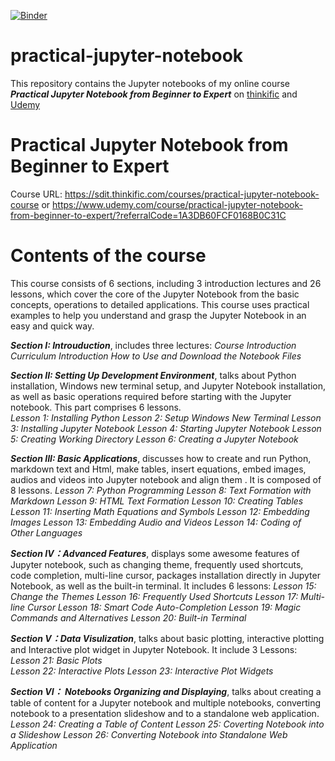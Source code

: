 [![Binder](https://mybinder.org/badge_logo.svg)](https://mybinder.org/v2/gh/WEIAI-TECH/practical-jupyter-notebook/HEAD)

# practical-jupyter-notebook
This repository contains the Jupyter notebooks of my online course ***Practical Jupyter Notebook from Beginner to Expert*** on [thinkific](https://sdit.thinkific.com/courses/practical-jupyter-notebook-course) and [Udemy](https://www.udemy.com/course/practical-jupyter-notebook-from-beginner-to-expert/?referralCode=1A3DB60FCF0168B0C31C)
# Practical Jupyter Notebook from Beginner to Expert
Course URL: https://sdit.thinkific.com/courses/practical-jupyter-notebook-course  or 
https://www.udemy.com/course/practical-jupyter-notebook-from-beginner-to-expert/?referralCode=1A3DB60FCF0168B0C31C

# Contents of the course
This course consists of 6 sections, including 3 introduction lectures and 26 lessons, which cover the core of the Jupyter Notebook from the basic concepts, operations to detailed applications. This course uses practical examples to help you understand and grasp the Jupyter Notebook in an easy and quick way. 

***Section I: Introuduction***, includes three lectures:
*Course Introduction*
*Curriculum Introduction*
*How to Use and Download the Notebook Files*

***Section II: Setting Up Development Environment***, talks about Python installation, Windows new terminal setup, and Jupyter Notebook installation, as well as basic operations required before starting with the Jupyter notebook. This part comprises 6 lessons.     
*Lesson 1: Installing Python
Lesson 2: Setup Windows New Terminal 
Lesson 3: Installing Jupyter Notebook
Lesson 4: Starting Jupyter Notebook
Lesson 5: Creating Working Directory
Lesson 6: Creating a Jupyter Notebook*

***Section III: Basic Applications***, discusses how to create and run Python, markdown text and Html, make tables, insert equations, embed images, audios and videos into Jupyter notebook and align them . It is composed of 8 lessons. 
*Lesson 7: Python Programming 
Lesson 8: Text Formation with Markdown 
Lesson 9: HTML Text Formation
Lesson 10: Creating Tables
Lesson 11: Inserting Math Equations and Symbols
Lesson 12: Embedding Images
Lesson 13: Embedding Audio and Videos
Lesson 14: Coding of Other Languages*

***Section IV：Advanced Features***, displays some awesome features of Jupyter notebook, such as changing theme, frequently used shortcuts, code completion, multi-line cursor, packages installation directly in Jupyter Notebook, as well as the built-in terminal. It includes 6 lessons:
*Lesson 15: Change the Themes
Lesson 16: Frequently Used Shortcuts
Lesson 17: Multi-line Cursor
Lesson 18: Smart Code Auto-Completion
Lesson 19: Magic Commands and Alternatives
Lesson 20: Built-in Terminal*

***Section V：Data Visulization***, talks about basic plotting, interactive plotting and Interactive plot widget in Jupyter Notebook. It include 3 Lessons:
*Lesson 21: Basic Plots      
Lesson 22: Interactive Plots
Lesson 23: Interactive Plot Widgets*

***Section VI： Notebooks Organizing and Displaying***, talks about creating a table of content for a Jupyter notebook and multiple notebooks, converting notebook to a presentation slideshow and to a standalone web application.    
*Lesson 24: Creating a Table of Content 
Lesson 25: Coverting Notebook into a Slideshow
Lesson 26: Converting Notebook into Standalone Web Application*

